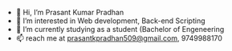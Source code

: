 - 👋 Hi, I’m Prasant Kumar Pradhan    
- 👀 I’m interested in Web development, Back-end Scripting
- 🌱 I’m currently studying as a student (Bachelor of Engeneering
- 📫 reach me at prasantkpradhan509@gmail.com, 9749988170

